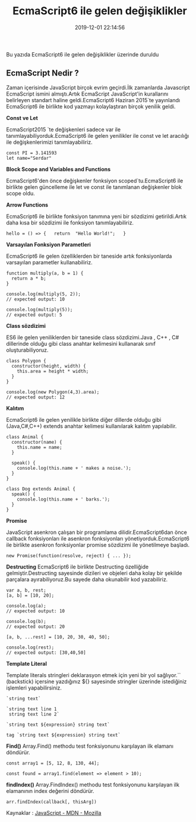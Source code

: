 ﻿---
title: EcmaScript6 ile gelen değişiklikler
date: 2019-12-01 22:14:56
tags: stunali
---
Bu yazıda EcmaScript6 ile gelen değişiklikler üzerinde duruldu
<!-- more -->


## EcmaScript Nedir ?

Zaman içerisinde JavaScript birçok evrim geçirdi.İlk zamanlarda Javascript EcmaScript ismini almıştı.Artık EcmaScript JavaScript'in kurallarını belirleyen standart haline geldi.EcmaScript6 Haziran 2015`te yayınlandı
EcmaScript6 ile birlikte kod yazmayı kolaylaştıran birçok yenilik geldi.




**Const ve Let**

EcmaScript2015 `te değişkenleri sadece var ile tanımlayabiliyorduk.EcmaScript6 ile gelen yenilikler ile const ve let aracılığı ile değişkenlerimizi tanımlayabiliriz.

    const PI = 3.141593 
    let name="Serdar"
    

 **Block Scope and Variables and  Functions** 

EcmaScript6'den önce değişkenler fonksiyon scoped`tu.EcmaScript6 ile birlikte gelen güncelleme ile let ve const ile tanımlanan değişkenler blok scope oldu.

    

 **Arrow Functions**

EcmaScript6 ile birlikte fonksiyon tanımına yeni bir sözdizimi getirildi.Artık daha kısa bir sözdizimi ile fonksiyon tanımlayabiliriz.

`hello = () => {  
return  "Hello World!";  
} `

		

 **Varsayılan Fonksiyon Parametleri**

EcmaScript6 ile gelen özelliklerden bir taneside artık fonksiyonlarda varsayılan parametler kullanabiliriz.

    function multiply(a, b = 1) {
      return a * b;
    }
    
    console.log(multiply(5, 2));
    // expected output: 10
    
    console.log(multiply(5));
    // expected output: 5




**Class sözdizimi**

ES6 ile gelen yeniliklerden bir taneside class sözdizimi.Java , C++ , C# dillerinde olduğu gibi class anahtar kelimesini kullanarak sınıf oluşturabiliyoruz.

    class Polygon {
      constructor(height, width) {
        this.area = height * width;
      }
    }
    
    console.log(new Polygon(4,3).area);
    // expected output: 12


**Kalıtım**

EcmaScript6 ile gelen yenilikle birlikte diğer dillerde olduğu gibi (Java,C#,C++) extends anahtar kelimesi kullanılarak kalıtım yapılabilir.

    class Animal { 
      constructor(name) {
        this.name = name;
      }
      
      speak() {
        console.log(this.name + ' makes a noise.');
      }
    }
    
    class Dog extends Animal {
      speak() {
        console.log(this.name + ' barks.');
      }
    }


**Promise** 

JavaScript asenkron çalışan bir programlama dilidir.EcmaScript6dan önce callback fonksiyonları ile asenkron fonksiyonları yönetiyorduk.EcmaScript6 ile birlikte asenkron fonksiyonlar promise sözdizimi ile yönetilmeye başladı.

    new Promise(function(resolve, reject) { ... });

 **Destructing**
EcmaScript6 ile birlikte Destructing özelliğide gelmiştir.Destructing sayesinde dizileri ve objeleri daha kolay bir şekilde parçalara ayırabiliyoruz.Bu sayede daha okunabilir kod yazabiliriz.

    var a, b, rest;
    [a, b] = [10, 20];
    
    console.log(a);
    // expected output: 10
    
    console.log(b);
    // expected output: 20
    
    [a, b, ...rest] = [10, 20, 30, 40, 50];
    
    console.log(rest);
    // expected output: [30,40,50]

**Template Literal**

Template literals stringleri deklarasyon etmek için yeni bir yol sağlıyor.`` (backstick) içersine yazdığınız ${} sayesinde stringler üzerinde istediğiniz işlemleri yapabilirsiniz.

    `string text`
    
    `string text line 1
     string text line 2`
    
    `string text ${expression} string text`
    
    tag `string text ${expression} string text`



**Find()**
Array.Find()  methodu test fonksiyonunu karşılayan ilk elamanı döndürür.


    const array1 = [5, 12, 8, 130, 44];
    
    const found = array1.find(element => element > 10);
    
    

 **findIndex()**
Array.FindIndex()  methodu test fonksiyonunu karşılayan ilk elamanının index değerini döndürür.

    arr.findIndex(callback[, thisArg])



Kaynaklar : [JavaScript - MDN - Mozilla](https://developer.mozilla.org/tr/docs/Web/JavaScript)